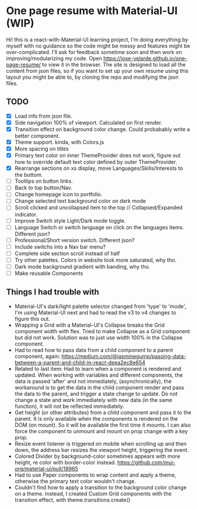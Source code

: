 # One page resume with Material-UI (WIP)

Hi! this is a react-with-Material-UI learning project, I'm doing everything by myself with no guidance so the code might be messy and features might be over-complicated.
I'll ask for feedback sometime soon and then work on improving/modularizing my code.
Open https://jose-velarde.github.io/one-page-resume/ to view it in the browser.
The site is designed to load all the content from json files, so if you want to set up your own resume using this layout you might be able to, by cloning the repo and modifying the json files.

## TODO

- [x] Load info from json file.
- [x] Side navigation 100% of viewport. Calculated on first render.
- [x] Transition effect on background color change. Could probabably write a better component.
- [x] Theme support. kinda, with Colors.js
- [x] More spacing on titles
- [x] Primary text color on inner ThemeProvider does not work, figure out how to override default text color defined by outer ThemeProvider.
- [x] Rearrange sections on xs display, move Languages/Skills/Interests to the bottom.
- [ ] Tooltips on button links.
- [ ] Back to top button/Nav.
- [ ] Change homepage icon to portfolio.
- [ ] Change selected text background color on dark mode
- [ ] Scroll clicked and uncollapsed item to the top // Collapsed/Expanded indicator.
- [ ] Improve Switch style Light/Dark mode toggle.
- [ ] Language Switch or switch language on click on the languages items. Different json?
- [ ] Professional/Short version switch. Different json?
- [ ] Include switchs into a Nav bar menu?
- [ ] Complete side section scroll instead of half
- [ ] Try other palettes. Colors in website look more saturated, why tho.
- [ ] Dark mode background gradient with banding, why tho.
- [ ] Make reusable Components

## Things I had trouble with

- Material-UI's dark/light palette selector changed from 'type' to 'mode', I'm using Material-UI next and had to read the v3 to v4 changes to figure this out.
- Wrapping a Grid with a Material-UI's Collapse breaks the Grid component width with flex. Tried to make Collapse as a Grid component but did not work. Solution was to just use width 100% in the Collapse component.
- Had to read how to pass data from a child component to a parent component, again: https://medium.com/@jasminegump/passing-data-between-a-parent-and-child-in-react-deea2ec8e654
- Related to last item: Had to learn when a component is rendered and updated. When working with variables and different components, the data is passed 'after' and not immediately, (asynchronically), the workaround is to get the data in the child component render and pass the data to the parent, and trigger a state change to update. Do not change a state and work immediately with new data (in the same function), it will not be reflected immediately.
- Get height (or other attributes) from a child component and pass it to the parent. It is only available when the components is rendered on the DOM (on mount). So it will be available the first time it mounts. I can also force the component to unmount and mount on prop change with a key prop.
- Resize event listener is triggered on mobile when scrolling up and then down,
  the address bar resizes the viewport height, triggering the event.
- Colored Divider by background-color sometimes appears with more height,
  re color with border-color instead. https://github.com/mui-org/material-ui/pull/18965
- Had to use Paper components to wrap content and apply a theme, otherwise the primary text color wouldn't change.
- Couldn't find how to apply a transition to the background color change on a theme. Instead, I created Custom Grid components with the transition effect, with theme.transitions.create()
